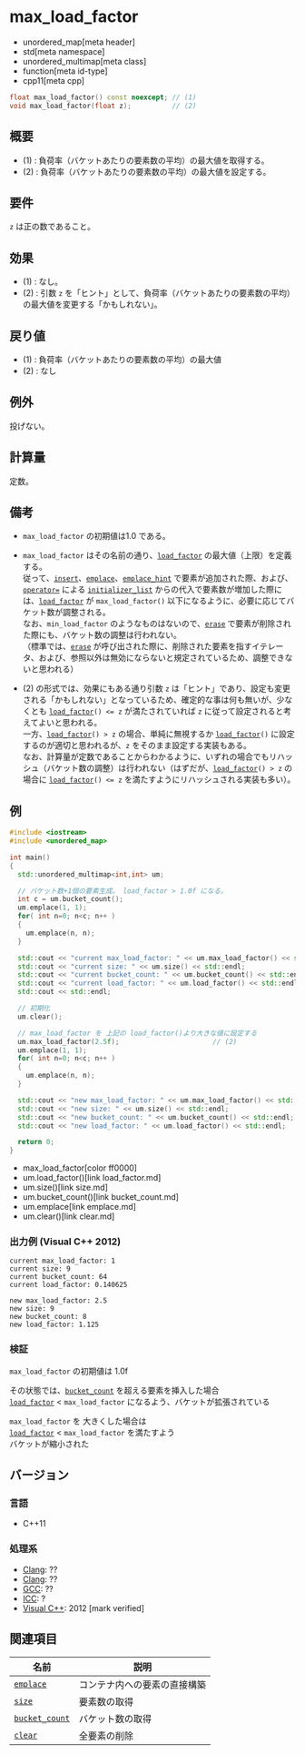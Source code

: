 # max_load_factor
* unordered_map[meta header]
* std[meta namespace]
* unordered_multimap[meta class]
* function[meta id-type]
* cpp11[meta cpp]

```cpp
float max_load_factor() const noexcept; // (1)
void max_load_factor(float z);          // (2)
```

## 概要
- (1) : 負荷率（バケットあたりの要素数の平均）の最大値を取得する。
- (2) : 負荷率（バケットあたりの要素数の平均）の最大値を設定する。


## 要件
`z` は正の数であること。


## 効果
- (1) : なし。
- (2) : 引数 `z` を「ヒント」として、負荷率（バケットあたりの要素数の平均）の最大値を変更する「かもしれない」。


## 戻り値
- (1) : 負荷率（バケットあたりの要素数の平均）の最大値
- (2) : なし

## 例外
投げない。


## 計算量
定数。


## 備考
- `max_load_factor` の初期値は1.0 である。

- `max_load_factor` はその名前の通り、[`load_factor`](load_factor.md) の最大値（上限）を定義する。  
	従って、[`insert`](insert.md)、[`emplace`](emplace.md)、[`emplace_hint`](emplace_hint.md) で要素が追加された際、および、[`operator=`](op_assign.md) による [`initializer_list`](/reference/initializer_list/initializer_list.md) からの代入で要素数が増加した際には、[`load_factor`](load_factor.md) が `max_load_factor()` 以下になるように、必要に応じてバケット数が調整される。  
	なお、`min_load_factor` のようなものはないので、[`erase`](erase.md) で要素が削除された際にも、バケット数の調整は行われない。  
	（標準では、[`erase`](erase.md) が呼び出された際に、削除された要素を指すイテレータ、および、参照以外は無効にならないと規定されているため、調整できないと思われる）

- (2) の形式では、効果にもある通り引数 `z` は「ヒント」であり、設定も変更される「かもしれない」となっているため、確定的な事は何も無いが、少なくとも [`load_factor`](load_factor.md)`() <= z` が満たされていれば `z` に従って設定されると考えてよいと思われる。  
	一方、[`load_factor`](load_factor.md)`() > z` の場合、単純に無視するか [`load_factor`](load_factor.md)`()` に設定するのが適切と思われるが、`z` をそのまま設定する実装もある。  
	なお、計算量が定数であることからわかるように、いずれの場合でもリハッシュ（バケット数の調整）は行われない（はずだが、[`load_factor`](load_factor.md)`() > z` の場合に [`load_factor`](load_factor.md)`() <= z` を満たすようにリハッシュされる実装も多い）。


## 例
```cpp example
#include <iostream>
#include <unordered_map>

int main()
{
  std::unordered_multimap<int,int> um;

  // バケット数+1個の要素生成。 load_factor > 1.0f になる。
  int c = um.bucket_count();
  um.emplace(1, 1);
  for( int n=0; n<c; n++ )
  {
    um.emplace(n, n);
  }

  std::cout << "current max_load_factor: " << um.max_load_factor() << std::endl;   // (1)
  std::cout << "current size: " << um.size() << std::endl;
  std::cout << "current bucket_count: " << um.bucket_count() << std::endl;
  std::cout << "current load_factor: " << um.load_factor() << std::endl;
  std::cout << std::endl;

  // 初期化
  um.clear();

  // max_load_factor を 上記の load_factor()より大きな値に設定する
  um.max_load_factor(2.5f);                       // (2)
  um.emplace(1, 1);
  for( int n=0; n<c; n++ )
  {
    um.emplace(n, n);
  }

  std::cout << "new max_load_factor: " << um.max_load_factor() << std::endl;
  std::cout << "new size: " << um.size() << std::endl;
  std::cout << "new bucket_count: " << um.bucket_count() << std::endl;
  std::cout << "new load_factor: " << um.load_factor() << std::endl;

  return 0;
}
```
* max_load_factor[color ff0000]
* um.load_factor()[link load_factor.md]
* um.size()[link size.md]
* um.bucket_count()[link bucket_count.md]
* um.emplace[link emplace.md]
* um.clear()[link clear.md]

### 出力例 (Visual C++ 2012)
```
current max_load_factor: 1
current size: 9
current bucket_count: 64
current load_factor: 0.140625

new max_load_factor: 2.5
new size: 9
new bucket_count: 8
new load_factor: 1.125
```

### 検証
`max_load_factor` の初期値は 1.0f  

その状態では、[`bucket_count`](bucket_count.md) を超える要素を挿入した場合   
[`load_factor`](load_factor.md) < `max_load_factor` になるよう、バケットが拡張されている  

`max_load_factor` を 大きくした場合は  
[`load_factor`](load_factor.md) < `max_load_factor` を満たすよう  
バケットが縮小された



## バージョン
### 言語
- C++11

### 処理系
- [Clang](/implementation.md#clang): ??
- [Clang](/implementation.md#clang): ??
- [GCC](/implementation.md#gcc): ??
- [ICC](/implementation.md#icc): ?
- [Visual C++](/implementation.md#visual_cpp): 2012 [mark verified]

## 関連項目

| 名前 | 説明 |
|---------------------------------------|------------|
| [`emplace`](emplace.md) | コンテナ内への要素の直接構築 |
| [`size`](size.md) | 要素数の取得 |
| [`bucket_count`](bucket_count.md) | バケット数の取得 |
| [`clear`](clear.md) | 全要素の削除 |


